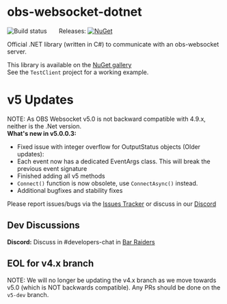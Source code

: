 # obs-websocket-dotnet
![Build status](https://github.com/Palakis/obs-websocket-dotnet/workflows/obs-websocket-dotnet%20Tests/badge.svg)  Releases: [![NuGet](https://img.shields.io/nuget/v/obs-websocket-dotnet.svg?style=flat)](https://www.nuget.org/packages/obs-websocket-dotnet)  

Official .NET library (written in C#) to communicate with an obs-websocket server.

This library is available on the [NuGet gallery](https://www.nuget.org/packages/obs-websocket-dotnet)  
See the `TestClient` project for a working example.  
  
# v5 Updates
NOTE: As OBS Websocket v5.0 is not backward compatible with 4.9.x, neither is the .Net version.  
**What's new in v5.0.0.3:**
* Fixed issue with integer overflow for OutputStatus objects
(Older updates):
* Each event now has a dedicated EventArgs class. This will break the previous event signature
* Finished adding all v5 methods
* `Connect()` function is now obsolete, use `ConnectAsync()` instead.
* Additional bugfixes and stability fixes

Please report issues/bugs via the [Issues Tracker](https://github.com/BarRaider/obs-websocket-dotnet/issues) or discuss in our [Discord](http://discord.barraider.com)

## Dev Discussions
**Discord:** Discuss in #developers-chat in [Bar Raiders](http://discord.barraider.com)

## EOL for v4.x branch
NOTE: We will no longer be updating the v4.x branch as we move towards v5.0 (which is NOT backwards compatible). Any PRs should be done on the `v5-dev` branch.

